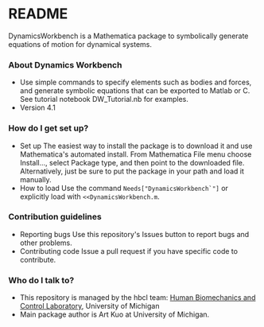 # README #

DynamicsWorkbench is a Mathematica package to symbolically generate equations of motion for dynamical systems.

### About Dynamics Workbench ###

* Use simple commands to specify elements such as bodies and forces, and generate symbolic equations that can be exported to Matlab or C. See tutorial notebook DW_Tutorial.nb for examples.
* Version 4.1

### How do I get set up? ###

* Set up
The easiest way to install the package is to download it and use Mathematica's automated install. From Mathematica File menu choose Install..., select Package type, and then point to the downloaded file. Alternatively, just be sure to put the package in your path and load it manually.
* How to load
Use the command ``Needs["DynamicsWorkbench`"]`` or explicitly load with `<<DynamicsWorkbench.m`.

### Contribution guidelines ###

* Reporting bugs
Use this repository's Issues button to report bugs and other problems.
* Contributing code
Issue a pull request if you have specific code to contribute.

### Who do I talk to? ###

* This repository is managed by the hbcl team: [Human Biomechanics and Control Laboratory](http://hbcl.engin.umich.edu), University of Michigan
* Main package author is Art Kuo at University of Michigan.